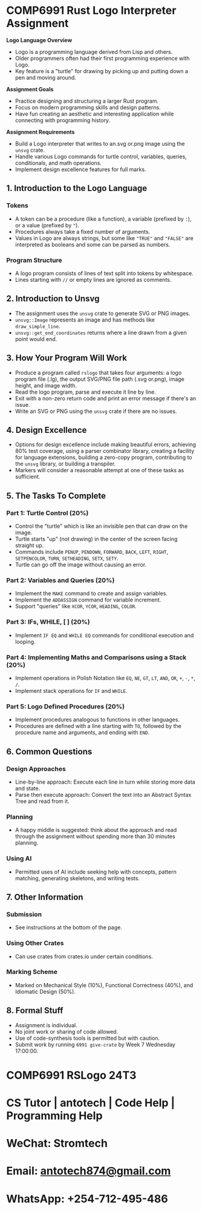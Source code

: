 # COMP6991 Rust Logo Interpreter Assignment

**Logo Language Overview**
- Logo is a programming language derived from Lisp and others.
- Older programmers often had their first programming experience with Logo.
- Key feature is a "turtle" for drawing by picking up and putting down a pen and moving around.

**Assignment Goals**
- Practice designing and structuring a larger Rust program.
- Focus on modern programming skills and design patterns.
- Have fun creating an aesthetic and interesting application while connecting with programming history.

**Assignment Requirements**
- Build a Logo interpreter that writes to an.svg or.png image using the `unsvg` crate.
- Handle various Logo commands for turtle control, variables, queries, conditionals, and math operations.
- Implement design excellence features for full marks.

## 1. Introduction to the Logo Language
### Tokens
- A token can be a procedure (like a function), a variable (prefixed by `:`), or a value (prefixed by `"`).
- Procedures always take a fixed number of arguments.
- Values in Logo are always strings, but some like `"TRUE"` and `"FALSE"` are interpreted as booleans and some can be parsed as numbers.

### Program Structure
- A logo program consists of lines of text split into tokens by whitespace.
- Lines starting with `//` or empty lines are ignored as comments.

## 2. Introduction to Unsvg
- The assignment uses the `unsvg` crate to generate SVG or PNG images.
- `unsvg::Image` represents an image and has methods like `draw_simple_line`.
- `unsvg::get_end_coordinates` returns where a line drawn from a given point would end.

## 3. How Your Program Will Work
- Produce a program called `rslogo` that takes four arguments: a logo program file (.lg), the output SVG/PNG file path (.svg or.png), image height, and image width.
- Read the logo program, parse and execute it line by line.
- Exit with a non-zero return code and print an error message if there's an issue.
- Write an SVG or PNG using the `unsvg` crate if there are no issues.

## 4. Design Excellence
- Options for design excellence include making beautiful errors, achieving 80% test coverage, using a parser combinator library, creating a facility for language extensions, building a zero-copy program, contributing to the `unsvg` library, or building a transpiler.
- Markers will consider a reasonable attempt at one of these tasks as sufficient.

## 5. The Tasks To Complete
### Part 1: Turtle Control (20%)
- Control the "turtle" which is like an invisible pen that can draw on the image.
- Turtle starts "up" (not drawing) in the center of the screen facing straight up.
- Commands include `PENUP`, `PENDOWN`, `FORWARD`, `BACK`, `LEFT`, `RIGHT`, `SETPENCOLOR`, `TURN`, `SETHEADING`, `SETX`, `SETY`.
- Turtle can go off the image without causing an error.

### Part 2: Variables and Queries (20%)
- Implement the `MAKE` command to create and assign variables.
- Implement the `ADDASSIGN` command for variable increment.
- Support "queries" like `XCOR`, `YCOR`, `HEADING`, `COLOR`.

### Part 3: IFs, WHILE, [ ] (20%)
- Implement `IF EQ` and `WHILE EQ` commands for conditional execution and looping.

### Part 4: Implementing Maths and Comparisons using a Stack (20%)
- Implement operations in Polish Notation like `EQ`, `NE`, `GT`, `LT`, `AND`, `OR`, `+`, `-`, `*`, `/`.
- Implement stack operations for `IF` and `WHILE`.

### Part 5: Logo Defined Procedures (20%)
- Implement procedures analogous to functions in other languages.
- Procedures are defined with a line starting with `TO`, followed by the procedure name and arguments, and ending with `END`.

## 6. Common Questions
### Design Approaches
- Line-by-line approach: Execute each line in turn while storing more data and state.
- Parse then execute approach: Convert the text into an Abstract Syntax Tree and read from it.

### Planning
- A happy middle is suggested: think about the approach and read through the assignment without spending more than 30 minutes planning.

### Using AI
- Permitted uses of AI include seeking help with concepts, pattern matching, generating skeletons, and writing tests.

## 7. Other Information
### Submission
- See instructions at the bottom of the page.

### Using Other Crates
- Can use crates from crates.io under certain conditions.

### Marking Scheme
- Marked on Mechanical Style (10%), Functional Correctness (40%), and Idiomatic Design (50%).

## 8. Formal Stuff
- Assignment is individual.
- No joint work or sharing of code allowed.
- Use of code-synthesis tools is permitted but with caution.
- Submit work by running `6991 give-crate` by Week 7 Wednesday 17:00:00.
# COMP6991 RSLogo 24T3

# CS Tutor | antotech | Code Help | Programming Help

# WeChat: Stromtech

# Email: antotech874@gmail.com

# WhatsApp: +254-712-495-486


